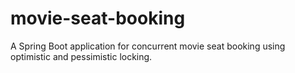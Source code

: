 # movie-seat-booking
A Spring Boot application for concurrent movie seat booking using optimistic and pessimistic locking.

